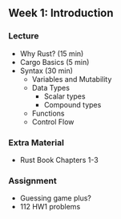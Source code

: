 ## Week 1: Introduction

### Lecture
- Why Rust? (15 min)
- Cargo Basics (5 min)
- Syntax (30 min)
    - Variables and Mutability
    - Data Types
        - Scalar types
        - Compound types
    - Functions
    - Control Flow

### Extra Material
- Rust Book Chapters 1-3

### Assignment
- Guessing game plus?
- 112 HW1 problems
